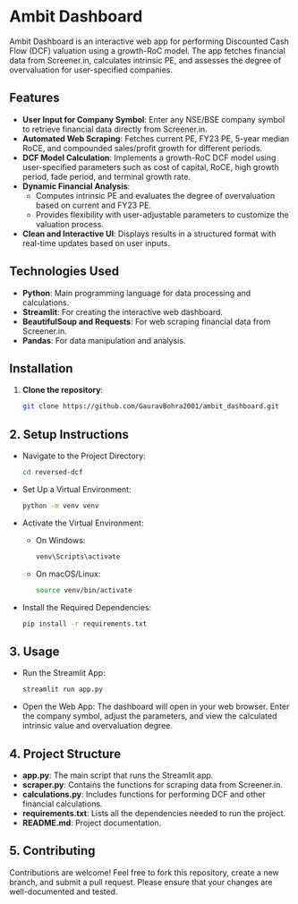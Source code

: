 # Ambit Dashboard

Ambit Dashboard is an interactive web app for performing Discounted Cash Flow (DCF) valuation using a growth-RoC model. The app fetches financial data from Screener.in, calculates intrinsic PE, and assesses the degree of overvaluation for user-specified companies.

## Features
- **User Input for Company Symbol**: Enter any NSE/BSE company symbol to retrieve financial data directly from Screener.in.
- **Automated Web Scraping**: Fetches current PE, FY23 PE, 5-year median RoCE, and compounded sales/profit growth for different periods.
- **DCF Model Calculation**: Implements a growth-RoC DCF model using user-specified parameters such as cost of capital, RoCE, high growth period, fade period, and terminal growth rate.
- **Dynamic Financial Analysis**:
  - Computes intrinsic PE and evaluates the degree of overvaluation based on current and FY23 PE.
  - Provides flexibility with user-adjustable parameters to customize the valuation process.
- **Clean and Interactive UI**: Displays results in a structured format with real-time updates based on user inputs.

## Technologies Used
- **Python**: Main programming language for data processing and calculations.
- **Streamlit**: For creating the interactive web dashboard.
- **BeautifulSoup and Requests**: For web scraping financial data from Screener.in.
- **Pandas**: For data manipulation and analysis.

## Installation
1. **Clone the repository**:
   ```bash
   git clone https://github.com/GauravBohra2001/ambit_dashboard.git

## 2. Setup Instructions

- Navigate to the Project Directory:
  ```bash
  cd reversed-dcf
  ```

- Set Up a Virtual Environment:
  ```bash
  python -m venv venv
  ```

- Activate the Virtual Environment:
  - On Windows:
    ```bash
    venv\Scripts\activate
    ```
  - On macOS/Linux:
    ```bash
    source venv/bin/activate
    ```

- Install the Required Dependencies:
  ```bash
  pip install -r requirements.txt
  ```

## 3. Usage

- Run the Streamlit App:
  ```bash
  streamlit run app.py
  ```

- Open the Web App:
  The dashboard will open in your web browser. Enter the company symbol, adjust the parameters, and view the calculated intrinsic value and overvaluation degree.

## 4. Project Structure
- **app.py**: The main script that runs the Streamlit app.
- **scraper.py**: Contains the functions for scraping data from Screener.in.
- **calculations.py**: Includes functions for performing DCF and other financial calculations.
- **requirements.txt**: Lists all the dependencies needed to run the project.
- **README.md**: Project documentation.

## 5. Contributing
Contributions are welcome! Feel free to fork this repository, create a new branch, and submit a pull request. Please ensure that your changes are well-documented and tested.
